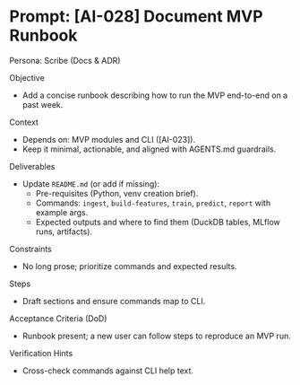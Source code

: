 # Prompt: [AI-028] Document MVP Runbook

Persona: Scribe (Docs & ADR)

Objective
- Add a concise runbook describing how to run the MVP end-to-end on a past week.

Context
- Depends on: MVP modules and CLI ([AI-023]).
- Keep it minimal, actionable, and aligned with AGENTS.md guardrails.

Deliverables
- Update `README.md` (or add if missing):
  - Pre-requisites (Python, venv creation brief).
  - Commands: `ingest`, `build-features`, `train`, `predict`, `report` with example args.
  - Expected outputs and where to find them (DuckDB tables, MLflow runs, artifacts).

Constraints
- No long prose; prioritize commands and expected results.

Steps
- Draft sections and ensure commands map to CLI.

Acceptance Criteria (DoD)
- Runbook present; a new user can follow steps to reproduce an MVP run.

Verification Hints
- Cross-check commands against CLI help text.

